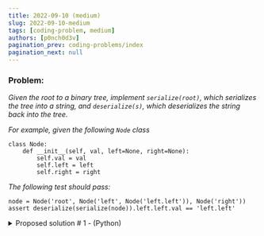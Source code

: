 ```yaml
---
title: 2022-09-10 (medium)
slug: 2022-09-10-medium
tags: [coding-problem, medium]
authors: [p0nch0d3v]
pagination_prev: coding-problems/index
pagination_next: null
---
```

### Problem:
*Given the root to a binary tree, implement `serialize(root)`, which serializes the tree into a string, and `deserialize(s)`, which deserializes the string back into the tree.*

*For example, given the following `Node` class*

```
class Node:
    def __init__(self, val, left=None, right=None):
        self.val = val
        self.left = left
        self.right = right
```

*The following test should pass:*
```
node = Node('root', Node('left', Node('left.left')), Node('right'))
assert deserialize(serialize(node)).left.left.val == 'left.left'
```

<details>
<summary>Proposed solution # 1 - (Python)</summary>
<p>

```python
class Node:
    def __init__(self, val, left=None, right=None):
        self.val = val
        self.left = left
        self.right = right

def serialize(node):
    serialized = "{"
    if (node != None):
        if (node.val != None):
            serialized = serialized + ('v: "' + node.val + '"')
        if (node.left != None):
            serialized = serialized + (', l: ' + serialize(node.left))
        if (node.right != None):
            serialized = serialized + (', r: ' + serialize(node.right))
        serialized = serialized + "}"
    return serialized

def deserialize(node_str):
    val_token = "{v:"
    left_token = "l:"
    right_token = "r:"
    close_token = "}"
    
    val_token_pos = node_str.find(val_token)
    left_token_pos = node_str.find(left_token)
    right_token_pos = node_str.find(right_token)

    val_start_pos = val_token_pos + len(val_token) + 2

    val = node_str[val_start_pos:node_str.find('"', val_start_pos)]
    left = None
    right = None

    if (left_token_pos >= 0):
        left_start_pos = left_token_pos + len(left_token) + 1
        left_str = node_str[left_start_pos:node_str.find('}', left_start_pos) + 1]
        left = deserialize(left_str)
    if (right_token_pos >= 0):
        right_start_pos = right_token_pos + len(right_token) + 1
        right_str = node_str[right_start_pos:node_str.find('}', right_start_pos) + 1]
        right = deserialize(right_str)

    return Node(val, left, right)

node = Node('root', Node('left', Node('left.left')), Node('right'))
print(serialize(node))
assert deserialize(serialize(node)).left.left.val == 'left.left'
```

</p>
</details>
